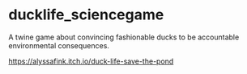 # ducklife_sciencegame
A twine game about convincing fashionable ducks to be accountable environmental consequences.


https://alyssafink.itch.io/duck-life-save-the-pond
